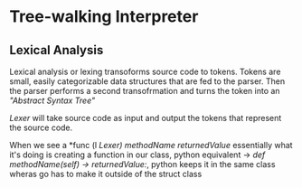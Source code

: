 # Tree-walking Interpreter #

## Lexical Analysis ## 
Lexical analysis or lexing transoforms source code to tokens. 
Tokens are small, easily categorizable data structures that are fed to the parser.
Then the parser performs a second transofrmation and turns the token into an *"Abstract Syntax Tree"*

*Lexer* will take source code as input and output the tokens that represent the source code. 

When we see a *func (l *Lexer) methodName returnedValue* essentially what it's doing is creating a function in our class, python equivalent -> *def methodName(self) -> returnedValue:*, python keeps it in the same class wheras go has to make it outside of the struct class